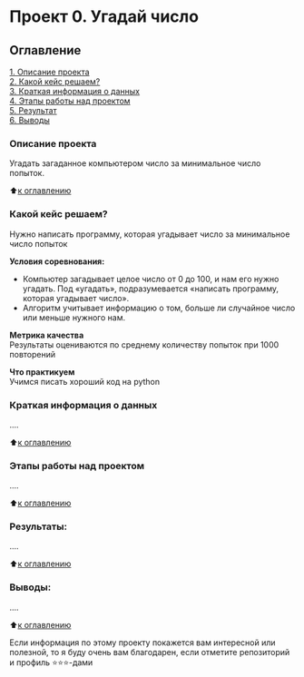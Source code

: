 # Проект 0. Угадай число

## Оглавление  
[1. Описание проекта](https://github.com/meliashchenia/Skillfactory_DS_3.0/blob/main/project_0/.README.md#Описание-проекта)  
[2. Какой кейс решаем?](https://github.com/meliashchenia/Skillfactory_DS_3.0/blob/main/project_0/.README.md#Какой-кейс-решаема)  
[3. Краткая информация о данных](https://github.com/meliashchenia/Skillfactory_DS_3.0/blob/main/project_0/.README.md#Краткая-информация-о-данных)  
[4. Этапы работы над проектом](https://github.com/meliashchenia/Skillfactory_DS_3.0/blob/main/project_0/.README.md#Этапы-работы-над-проектом)  
[5. Результат](https://github.com/meliashchenia/Skillfactory_DS_3.0/blob/main/project_0/.README.md#Результат)    
[6. Выводы](https://github.com/meliashchenia/Skillfactory_DS_3.0/blob/main/project_0/.README.md#Выводы) 

### Описание проекта    
Угадать загаданное компьютером число за минимальное число попыток.

:arrow_up:[к оглавлению](_)


### Какой кейс решаем?    
Нужно написать программу, которая угадывает число за минимальное число попыток

**Условия соревнования:**  
- Компьютер загадывает целое число от 0 до 100, и нам его нужно угадать. Под «угадать», подразумевается «написать программу, которая угадывает число».
- Алгоритм учитывает информацию о том, больше ли случайное число или меньше нужного нам.

**Метрика качества**     
Результаты оцениваются по среднему количеству попыток при 1000 повторений

**Что практикуем**     
Учимся писать хороший код на python


### Краткая информация о данных
....
  
:arrow_up:[к оглавлению](https://github.com/meliashchenia/Skillfactory_DS_3.0/blob/main/project_0/.README.md#Оглавление)


### Этапы работы над проектом  
....

:arrow_up:[к оглавлению](https://github.com/meliashchenia/Skillfactory_DS_3.0/blob/main/project_0/.README.md#Оглавление)


### Результаты:  
....

:arrow_up:[к оглавлению](https://github.com/meliashchenia/Skillfactory_DS_3.0/blob/main/project_0/.README.md#Оглавление)


### Выводы:  
....

:arrow_up:[к оглавлению](https://github.com/meliashchenia/Skillfactory_DS_3.0/blob/main/project_0/.README.md#Оглавление)


Если информация по этому проекту покажется вам интересной или полезной, то я буду очень вам благодарен, если отметите репозиторий и профиль ⭐️⭐️⭐️-дами